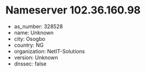 # Nameserver 102.36.160.98

* as_number: 328528
* name: Unknown
* city: Osogbo
* country: NG
* organization: NetIT-Solutions
* version: Unknown
* dnssec: false
